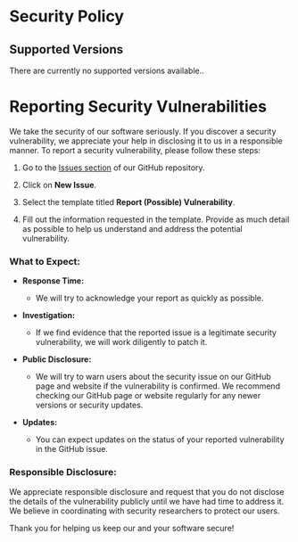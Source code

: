 # Security Policy

## Supported Versions

There are currently no supported versions available..

<!--
| Version | Supported          |
| ------- | ------------------ |
| 5.1.x   | :white_check_mark: |
| 5.0.x   | :x:                |
| 4.0.x   | :white_check_mark: |
| < 4.0   | :x:                |
-->

# Reporting Security Vulnerabilities

We take the security of our software seriously. If you discover a security vulnerability, we appreciate your help in disclosing it to us in a responsible manner. To report a security vulnerability, please follow these steps:

1. Go to the [Issues section](https://github.com/Win11Tweaks/Win_Like_a_Mac/issues) of our GitHub repository.

2. Click on **New Issue**.

3. Select the template titled **Report (Possible) Vulnerability**.

4. Fill out the information requested in the template. Provide as much detail as possible to help us understand and address the potential vulnerability.

### What to Expect:

- **Response Time:**
  - We will try to acknowledge your report as quickly as possible.

- **Investigation:**
  - If we find evidence that the reported issue is a legitimate security vulnerability, we will work diligently to patch it.

- **Public Disclosure:**
  - We will try to warn users about the security issue on our GitHub page and website if the vulnerability is confirmed. We recommend checking our GitHub page or website regularly for any newer versions or security updates.

- **Updates:**
  - You can expect updates on the status of your reported vulnerability in the GitHub issue.

### Responsible Disclosure:

We appreciate responsible disclosure and request that you do not disclose the details of the vulnerability publicly until we have had time to address it. We believe in coordinating with security researchers to protect our users.

Thank you for helping us keep our and your software secure!
